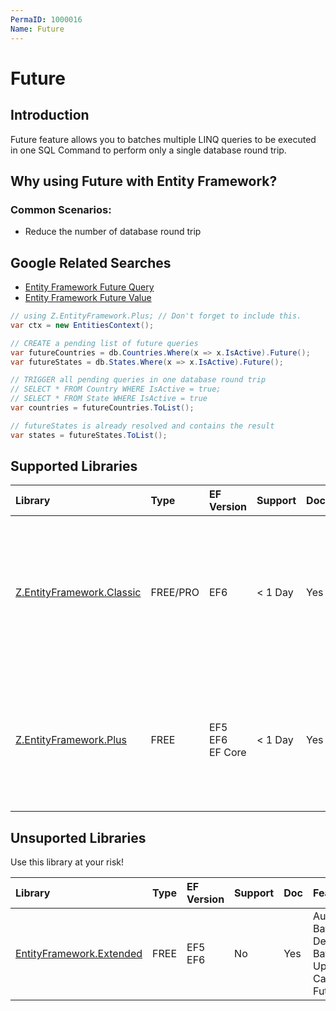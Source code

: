 ```yaml
---
PermaID: 1000016
Name: Future
---
```


# Future

## Introduction

Future feature allows you to batches multiple LINQ queries to be executed in one SQL Command to perform only a single database round trip.

## Why using Future with Entity Framework?

### Common Scenarios:

 - Reduce the number of database round trip

## Google Related Searches

 - [Entity Framework Future Query](https://www.google.com/search?q=entity+framework+future+query)
 - [Entity Framework Future Value](https://www.google.com/search?q=entity+framework+future+value)

```csharp
// using Z.EntityFramework.Plus; // Don't forget to include this.
var ctx = new EntitiesContext();

// CREATE a pending list of future queries
var futureCountries = db.Countries.Where(x => x.IsActive).Future();
var futureStates = db.States.Where(x => x.IsActive).Future();

// TRIGGER all pending queries in one database round trip
// SELECT * FROM Country WHERE IsActive = true;
// SELECT * FROM State WHERE IsActive = true
var countries = futureCountries.ToList();

// futureStates is already resolved and contains the result
var states = futureStates.ToList();
```

## Supported Libraries

|Library	|Type	|EF Version	|Support	|Doc	|Features|
|:----------|:----------|:----------|:----------|:----------|:----------|
|[Z.EntityFramework.Classic](/ef-classic)	|FREE/PRO	|EF6|< 1 Day	|Yes	| Bulk SaveChanges<br>Bulk Insert<br>Bulk Update<br>Bulk Delete<br>Bulk Merge<br>Batch Delete<br>Batch Update<br>Cache<br>Deferred Query<br>Future|
|[Z.EntityFramework.Plus](/ef-plus)	|FREE	|EF5<br>EF6<br>EF Core|	< 1 Day	|Yes    |Audit<br>Batch Delete<br>Batch Update<br>Cache<br>Deferred Query<br>Filter<br>Future<br>Include Filter<br>Include Optimized|

## Unsuported Libraries

Use this library at your risk!

|Library	|Type	|EF Version	|Support	|Doc	|Features |
|:--------- |:--------- |:--------- |:--------- |:--------- |:--------- |
|[EntityFramework.Extended](/ef-extended)	|FREE	|EF5<br>EF6	|No	    |Yes    |Audit<br>Batch Delete<br>Batch Update<br>Cache<br>Future|
